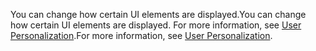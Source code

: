 <span data-ttu-id="2011f-101">You can change how certain UI elements are displayed.</span><span class="sxs-lookup"><span data-stu-id="2011f-101">You can change how certain UI elements are displayed.</span></span> <span data-ttu-id="2011f-102">For more information, see [User Personalization](../ui-user-personalization.md).</span><span class="sxs-lookup"><span data-stu-id="2011f-102">For more information, see [User Personalization](../ui-user-personalization.md).</span></span>
